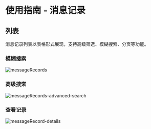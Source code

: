 # 使用指南 - 消息记录

## 列表

消息记录列表以表格形式展现，支持高级筛选、模糊搜索、分页等功能。

### 模糊搜索
   
   ![messageRecords](https://cdn.masastack.com/stack/doc/mc/messageRecords.png)

### 高级搜索

   ![messageRecords-advanced-search](https://cdn.masastack.com/stack/doc/mc/messageRecords-advanced-search.png)

### 查看记录

   ![messageRecord-details](https://cdn.masastack.com/stack/doc/mc/messageRecord-details.png)